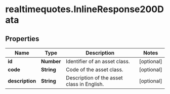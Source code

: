 # realtimequotes.InlineResponse200Data

## Properties

Name | Type | Description | Notes
------------ | ------------- | ------------- | -------------
**id** | **Number** | Identifier of an asset class. | [optional] 
**code** | **String** | Code of the asset class. | [optional] 
**description** | **String** | Description of the asset class in English. | [optional] 


